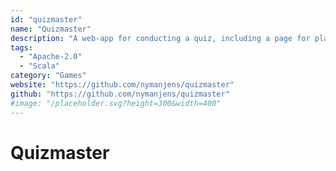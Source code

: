 ```yaml
---
id: "quizmaster"
name: "Quizmaster"
description: "A web-app for conducting a quiz, including a page for players to enter their answers."
tags:
  - "Apache-2.0"
  - "Scala"
category: "Games"
website: "https://github.com/nymanjens/quizmaster"
github: "https://github.com/nymanjens/quizmaster"
#image: "/placeholder.svg?height=300&width=400"
---
```


# Quizmaster
